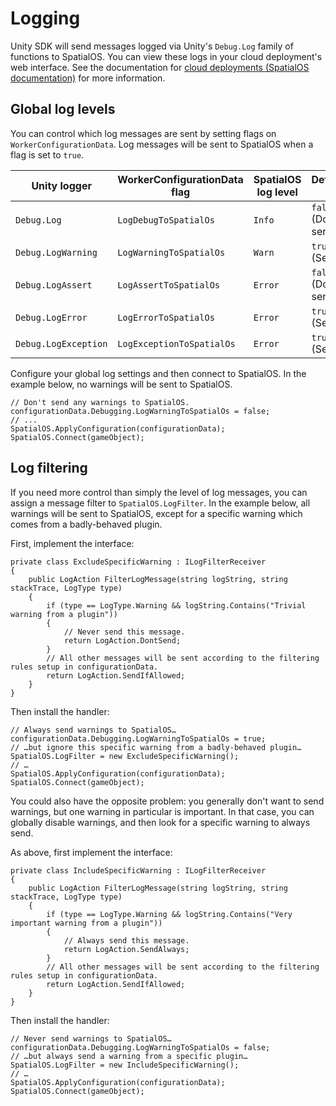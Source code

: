 # Logging

Unity SDK will send messages logged via Unity's `Debug.Log` family of functions to SpatialOS. You can view these logs
in your cloud deployment's web interface. See the documentation for [cloud deployments (SpatialOS documentation)](https://docs.improbable.io/reference/13.0/shared/operate/logs#cloud-deployments)
for more information.

## Global log levels
You can control which log messages are sent by setting flags on `WorkerConfigurationData`.
Log messages will be sent to SpatialOS when a flag is set to `true`.

| Unity logger          | WorkerConfigurationData flag | SpatialOS log level | Defaults to |
| --------------------- | ---------------------------- | ------------------- | -------------------- |
| `Debug.Log`           | `LogDebugToSpatialOs`        | `Info`              | `false` (Don't send) |
| `Debug.LogWarning`    | `LogWarningToSpatialOs`      | `Warn`              | `true`  (Send)       |
| `Debug.LogAssert`     | `LogAssertToSpatialOs`       | `Error`             | `false` (Don't send) |
| `Debug.LogError`      | `LogErrorToSpatialOs`        | `Error`             | `true`  (Send)       |
| `Debug.LogException`  | `LogExceptionToSpatialOs`    | `Error`             | `true`  (Send)       |

Configure your global log settings and then connect to SpatialOS.
In the example below, no warnings will be sent to SpatialOS.

```
// Don't send any warnings to SpatialOS.
configurationData.Debugging.LogWarningToSpatialOs = false;
// ...
SpatialOS.ApplyConfiguration(configurationData);
SpatialOS.Connect(gameObject);
```

## Log filtering

If you need more control than simply the level of log messages, you can assign a message filter to `SpatialOS.LogFilter`.
In the example below, all warnings will be sent to SpatialOS, except for a specific warning which comes from a badly-behaved plugin.

First, implement the interface:

``` 
private class ExcludeSpecificWarning : ILogFilterReceiver
{
    public LogAction FilterLogMessage(string logString, string stackTrace, LogType type)
    {
        if (type == LogType.Warning && logString.Contains("Trivial warning from a plugin"))
        {
            // Never send this message.
            return LogAction.DontSend;
        }
        // All other messages will be sent according to the filtering rules setup in configurationData.
        return LogAction.SendIfAllowed;
    }
}
```

Then install the handler:

```    
// Always send warnings to SpatialOS…
configurationData.Debugging.LogWarningToSpatialOs = true;
// …but ignore this specific warning from a badly-behaved plugin…
SpatialOS.LogFilter = new ExcludeSpecificWarning();
// …
SpatialOS.ApplyConfiguration(configurationData);
SpatialOS.Connect(gameObject);
```

You could also have the opposite problem: you generally don't want to send warnings, but one warning in particular is important.
In that case, you can globally disable warnings, and then look for a specific warning to always send.

As above, first implement the interface:

```
private class IncludeSpecificWarning : ILogFilterReceiver
{
    public LogAction FilterLogMessage(string logString, string stackTrace, LogType type)
    {
        if (type == LogType.Warning && logString.Contains("Very important warning from a plugin"))
        {
            // Always send this message.
            return LogAction.SendAlways;
        }
        // All other messages will be sent according to the filtering rules setup in configurationData.
        return LogAction.SendIfAllowed;
    }
}
```

Then install the handler:

``` 
// Never send warnings to SpatialOS…
configurationData.Debugging.LogWarningToSpatialOs = false;
// …but always send a warning from a specific plugin…
SpatialOS.LogFilter = new IncludeSpecificWarning();
// …
SpatialOS.ApplyConfiguration(configurationData);
SpatialOS.Connect(gameObject);
```
